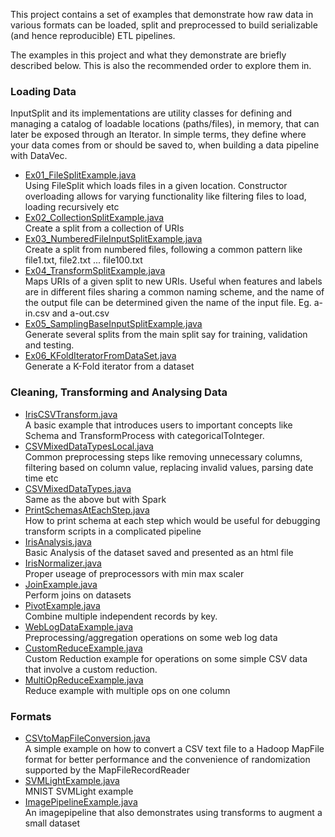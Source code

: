 This project contains a set of examples that demonstrate how raw data in various formats can be loaded, split and preprocessed to build serializable (and hence reproducible) ETL pipelines. 

The examples in this project and what they demonstrate are briefly described below. This is also the recommended order to explore them in.


### Loading Data
InputSplit and its implementations are utility classes for defining and managing a catalog of loadable locations (paths/files), in memory, that can later be exposed through an Iterator. In simple terms, they define where your data comes from or should be saved to, when building a data pipeline with DataVec.  

* [Ex01_FileSplitExample.java](./src/main/java/org/deeplearning4j/datapipelineexamples/loading/Ex01_FileSplitExample.java)  
Using FileSplit which loads files in a given location. Constructor overloading allows for varying functionality like filtering files to load, loading recursively etc
* [Ex02_CollectionSplitExample.java](./src/main/java/org/deeplearning4j/datapipelineexamples/loading/Ex02_CollectionSplitExample.java)  
Create a split from a collection of URIs
* [Ex03_NumberedFileInputSplitExample.java](./src/main/java/org/deeplearning4j/datapipelineexamples/loading/Ex03_NumberedFileInputSplitExample.java)  
Create a split from numbered files, following a common pattern like file1.txt, file2.txt ... file100.txt
* [Ex04_TransformSplitExample.java](./src/main/java/org/deeplearning4j/datapipelineexamples/loading/Ex04_TransformSplitExample.java)  
Maps URIs of a given split to new URIs. Useful when features and labels are in different files sharing a common naming scheme, and the name of the output file can be determined given the name of the input file. Eg. a-in.csv and a-out.csv
* [Ex05_SamplingBaseInputSplitExample.java](./src/main/java/org/deeplearning4j/datapipelineexamples/loading/Ex05_SamplingBaseInputSplitExample.java)  
Generate several splits from the main split say for training, validation and testing.
* [Ex06_KFoldIteratorFromDataSet.java](./src/main/java/org/deeplearning4j/datapipelineexamples/loading/Ex06_KFoldIteratorFromDataSet.java)  
Generate a K-Fold iterator from a dataset

### Cleaning, Transforming and Analysing Data
* [IrisCSVTransform.java](./src/main/java/org/deeplearning4j/datapipelineexamples/transform/basic/IrisCSVTransform.java)  
A basic example that introduces users to important concepts like Schema and TransformProcess with categoricalToInteger.
* [CSVMixedDataTypesLocal.java](./src/main/java/org/deeplearning4j/datapipelineexamples/transform/basic/CSVMixedDataTypesLocal.java)  
Common preprocessing steps like removing unnecessary columns, filtering based on column value, replacing invalid values, parsing date time etc
* [CSVMixedDataTypes.java](./src/main/java/org/deeplearning4j/datapipelineexamples/transform/basic/CSVMixedDataTypes.java)  
Same as the above but with Spark
* [PrintSchemasAtEachStep.java](./src/main/java/org/deeplearning4j/datapipelineexamples/transform/debugging/PrintSchemasAtEachStep.java)  
How to print schema at each step which would be useful for debugging transform scripts in a complicated pipeline
* [IrisAnalysis.java](./src/main/java/org/deeplearning4j/datapipelineexamples/analysis/IrisAnalysis.java)  
Basic Analysis of the dataset saved and presented as an html file
* [IrisNormalizer.java](./src/main/java/org/deeplearning4j/datapipelineexamples/transform/basic/IrisNormalizer.java)  
Proper useage of preprocessors with min max scaler
* [JoinExample.java](./src/main/java/org/deeplearning4j/datapipelineexamples/transform/basic/JoinExample.java)  
Perform joins on datasets
* [PivotExample.java](./src/main/java/org/deeplearning4j/datapipelineexamples/transform/basic/PivotExample.java)  
Combine multiple independent records by key. 
* [WebLogDataExample.java](./src/main/java/org/deeplearning4j/datapipelineexamples/transform/basic/WebLogDataExample.java)  
Preprocessing/aggregation operations on some web log data
* [CustomReduceExample.java](./src/main/java/org/deeplearning4j/datapipelineexamples/transform/custom/CustomReduceExample.java)  
Custom Reduction example for operations on some simple CSV data that involve a custom reduction.
* [MultiOpReduceExample.java](./src/main/java/org/deeplearning4j/datapipelineexamples/transform/custom/MultiOpReduceExample.java)  
Reduce example with multiple ops on one column

### Formats
* [CSVtoMapFileConversion.java](./src/main/java/org/deeplearning4j/datapipelineexamples/formats/hdfs/conversion/CSVtoMapFileConversion.java)  
A simple example on how to convert a CSV text file to a Hadoop MapFile format for better performance and the convenience of randomization supported by the MapFileRecordReader
* [SVMLightExample.java](./src/main/java/org/deeplearning4j/datapipelineexamples/formats/svmlight/SVMLightExample.java)  
MNIST SVMLight example
* [ImagePipelineExample.java](./src/main/java/org/deeplearning4j/datapipelineexamples/formats/image/ImagePipelineExample.java)  
An imagepipeline that also demonstrates using transforms to augment a small dataset

